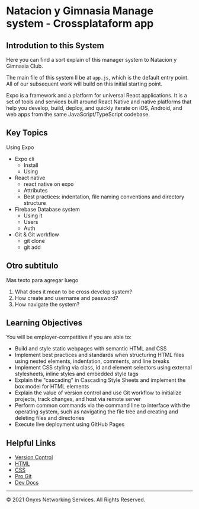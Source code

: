 # Natacion y Gimnasia Manage system - Crossplataform app

## Introdution to this System

Here you can find a sort explain of this manager system to Natacion y Gimnasia Club.


The main file of this system ll be at `app.js`, which is the default entry point. All of our subsequent work will build on this initial starting point. 

Expo is a framework and a platform for universal React applications. It is a set of tools and services built around React Native and native platforms that help you develop, build, deploy, and quickly iterate on iOS, Android, and web apps from the same JavaScript/TypeScript codebase.


## Key Topics

Using Expo
* Expo cli
  * Install
  * Using
* React native
  * react native on expo
  * Attributes
  * Best practices: indentation, file naming conventions and directory structure
* Firebase Database system
  * Using it
  * Users
  * Auth
* Git & Git workflow
  * git clone
  * git add

## Otro subtitulo

Mas texto para agregar luego

1. What does it mean to be cross develop system?
2. How create and username and password?
3. How navigate the system?

## Learning Objectives

You will be employer-competitive if you are able to:

* Build and style static webpages with semantic HTML and CSS
* Implement best practices and standards when structuring HTML files using nested elements, indentation, comments, and line breaks
* Implement CSS styling via class, id and element selectors using external stylesheets, inline styles and embedded style tags
* Explain the "cascading" in Cascading Style Sheets and implement the box model for HTML elements
* Explain the value of version control and use Git workflow to initialize projects, track changes, and host via remote server
* Perform common commands via the command line to interface with the operating system, such as navigating the file tree and creating and deleting files and directories
* Execute live deployment using GitHub Pages


## Helpful Links

*  [Version Control](https://en.wikipedia.org/wiki/Version_control)
*  [HTML](https://developer.mozilla.org/en-US/docs/Web/HTML)
*  [CSS](https://developer.mozilla.org/en-US/docs/Web/CSS)
*  [Pro Git](https://git-scm.com/book/en/v2)
*  [Dev Docs](https://devdocs.io/)


- - -
© 2021 Onyxs Networking Services. All Rights Reserved.